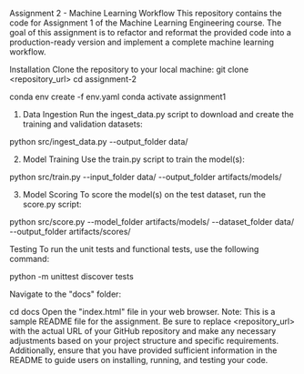 Assignment 2 - Machine Learning Workflow
This repository contains the code for Assignment 1 of the Machine Learning Engineering course. The goal of this assignment is to refactor and reformat the provided code into a production-ready version and implement a complete machine learning workflow.

Installation
Clone the repository to your local machine:
git clone <repository_url>
cd assignment-2

conda env create -f env.yaml
conda activate assignment1


1. Data Ingestion
Run the ingest_data.py script to download and create the training and validation datasets:

python src/ingest_data.py --output_folder data/

2. Model Training
Use the train.py script to train the model(s):

python src/train.py --input_folder data/ --output_folder artifacts/models/


3. Model Scoring
To score the model(s) on the test dataset, run the score.py script:

python src/score.py --model_folder artifacts/models/ --dataset_folder data/ --output_folder artifacts/scores/


Testing
To run the unit tests and functional tests, use the following command:

python -m unittest discover tests


Navigate to the "docs" folder:

cd docs
Open the "index.html" file in your web browser.
Note: This is a sample README file for the assignment. Be sure to replace <repository_url> with the actual URL of your GitHub repository and make any necessary adjustments based on your project structure and specific requirements. Additionally, ensure that you have provided sufficient information in the README to guide users on installing, running, and testing your code.

